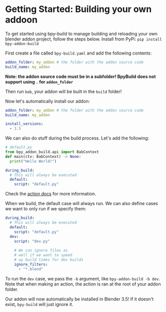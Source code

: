 # Getting Started: Building your own addoon

To get started using bpy-build to manage building and reloading your own blender addon project, follow the steps below.
Install from PyPi:
`pip install bpy-addon-build`

First create a file called `bpy-build.yaml` and add the following contents:
```yaml
addon_folder: my_addon # the folder with the addon source code
build_name: my_addon
```

**Note: the addon source code must be in a subfolder! BpyBuild does not support using `.` for `addon_folder`**

Then run `bab`, your addon will be built in the `build` folder!

Now let's automatically install our addon:
```yaml
addon_folder: my_addon # the folder with the addon source code
build_name: my_addon

install_versions:
  - 3.5
```

We can also do stuff during the build process. Let's add the following:
```py
# default.py
from bpy_addon_build.api import BabContext
def main(ctx: BabContext) -> None:
  print("Hello World!")
```
```yaml
during_build:
  # This will always be executed
  default:
    script: "default.py"
```

Check the [action docs](/docs/actions.md) for more information.

When we build, the default case will always run. We can also define cases we want to only run if we specify them:
```yaml
during_build:
  # This will always be executed
  default:
    script: "default.py"
  dev:
    script: "dev.py"
    
    # We can ignore files as 
    # well if we want to speed
    # up build times for dev builds
    ignore_filters:
      - "*.blend"
```

To run the `dev` case, we pass the `-b` argument, like `bpy-addon-build -b dev`. Note that when making an action, the action is ran at the root of your addon folder.

Our addon will now automatically be installed in Blender 3.5! If it doesn't exist, `bpy-build` will just ignore it.
